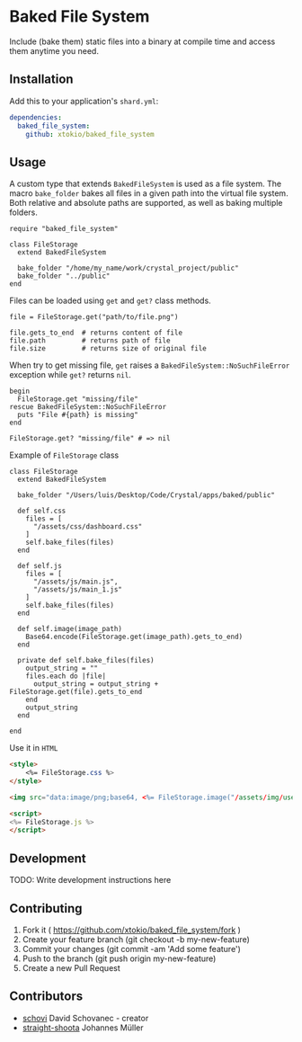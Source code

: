 # Baked File System

Include (bake them) static files into a binary at compile time and access them anytime you need.

## Installation


Add this to your application's `shard.yml`:

```yaml
dependencies:
  baked_file_system:
    github: xtokio/baked_file_system
```

## Usage

A custom type that extends `BakedFileSystem` is used as a file system. The macro `bake_folder` bakes all files in
a given path into the virtual file system. Both relative and absolute paths are supported, as well as baking multiple
folders.

```crystal
require "baked_file_system"

class FileStorage
  extend BakedFileSystem

  bake_folder "/home/my_name/work/crystal_project/public"
  bake_folder "../public"
end

```

Files can be loaded using `get` and `get?` class methods.

```crystal
file = FileStorage.get("path/to/file.png")

file.gets_to_end  # returns content of file
file.path         # returns path of file
file.size         # returns size of original file
```

When try to get missing file, `get` raises a `BakedFileSystem::NoSuchFileError` exception
while `get?` returns `nil`.

```crystal
begin
  FileStorage.get "missing/file"
rescue BakedFileSystem::NoSuchFileError
  puts "File #{path} is missing"
end

FileStorage.get? "missing/file" # => nil
```

Example of `FileStorage` class
```crystal
class FileStorage
  extend BakedFileSystem

  bake_folder "/Users/luis/Desktop/Code/Crystal/apps/baked/public"

  def self.css
    files = [
      "/assets/css/dashboard.css"
    ]
    self.bake_files(files)
  end

  def self.js
    files = [
      "/assets/js/main.js",
      "/assets/js/main_1.js"
    ]
    self.bake_files(files)
  end

  def self.image(image_path)
    Base64.encode(FileStorage.get(image_path).gets_to_end)
  end

  private def self.bake_files(files)
    output_string = ""
    files.each do |file|
      output_string = output_string + FileStorage.get(file).gets_to_end
    end
    output_string
  end

end
```

Use it in `HTML`
```html
<style>
    <%= FileStorage.css %>
</style>

<img src="data:image/png;base64, <%= FileStorage.image("/assets/img/user.png") %>">

<script>
<%= FileStorage.js %>
</script>

```

## Development

TODO: Write development instructions here

## Contributing

1. Fork it ( https://github.com/xtokio/baked_file_system/fork )
2. Create your feature branch (git checkout -b my-new-feature)
3. Commit your changes (git commit -am 'Add some feature')
4. Push to the branch (git push origin my-new-feature)
5. Create a new Pull Request

## Contributors

- [schovi](https://github.com/schovi) David Schovanec - creator
- [straight-shoota](https://github.com/straight-shoota) Johannes Müller
